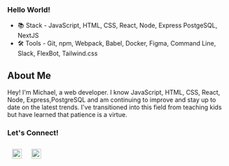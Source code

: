 ### Hello World!


- 📚 Stack - JavaScript, HTML, CSS, React, Node, Express PostgeSQL, NextJS
- 🛠 Tools -  Git, npm, Webpack, Babel, Docker, Figma, Command Line, Slack, FlexBot, Tailwind.css
## About Me
Hey! I'm Michael, a web developer. I know JavaScript, HTML, CSS, React, Node, Express,PostgreSQL and am continuing to improve and stay up to date on the latest trends. I've transitioned into this field from teaching kids but have learned that patience is a virtue. 
### Let's Connect!
[<img align="left" alt="LinkedIn" width="22px" src="https://cdn.jsdelivr.net/npm/simple-icons@v3/icons/linkedin.svg"  style="margin: 11px;"/>](https://www.linkedin.com/in/chang-michael/)
[<img align="left" alt="Email" width="22px" src="https://cdn.jsdelivr.net/npm/simple-icons@v3/icons/gmail.svg"  style="margin: 11px;"/>](mailto:michaelkuochang@gmail.com)
<!--
**michael5522/michael5522** is a ✨ _special_ ✨ repository because its `README.md` (this file) appears on your GitHub profile.

Here are some ideas to get you started:

- 🔭 I’m currently working on ...
- 🌱 I’m currently learning ...
- 👯 I’m looking to collaborate on ...
- 🤔 I’m looking for help with ...
- 💬 Ask me about ...
- 📫 How to reach me: ...
- 😄 Pronouns: ...
- ⚡ Fun fact: ...
-->
